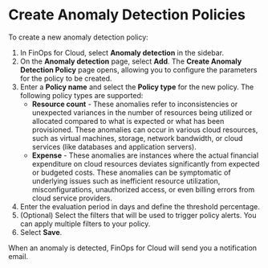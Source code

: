 # Create Anomaly Detection Policies

To create a new anomaly detection policy:

1. In FinOps for Cloud, select **Anomaly detection** in the sidebar.
2. On the **Anomaly detection** page, select **Add**. The **Create Anomaly Detection Policy** page opens, allowing you to configure the parameters for the policy to be created.
3. Enter a **Policy name** and select the **Policy type** for the new policy. The following policy types are supported:
   * **Resource count** - These anomalies refer to inconsistencies or unexpected variances in the number of resources being utilized or allocated compared to what is expected or what has been provisioned. These anomalies can occur in various cloud resources, such as virtual machines, storage, network bandwidth, or cloud services (like databases and application servers).&#x20;
   * **Expense** - These anomalies are instances where the actual financial expenditure on cloud resources deviates significantly from expected or budgeted costs. These anomalies can be symptomatic of underlying issues such as inefficient resource utilization, misconfigurations, unauthorized access, or even billing errors from cloud service providers.
4. Enter the evaluation period in days and define the threshold percentage.
5. (Optional) Select the filters that will be used to trigger policy alerts. You can apply multiple filters to your policy.&#x20;
6. Select **Save**.

When an anomaly is detected, FinOps for Cloud will send you a notification email.
